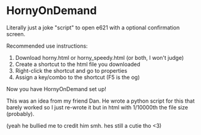 # HornyOnDemand
Literally just a joke "script" to open e621 with a optional confirmation screen.

Recommended use instructions:
1. Download horny.html or horny_speedy.html (or both, I won't judge)
2. Create a shortcut to the html file you downloaded
3. Right-click the shortcut and go to properties
4. Assign a key/combo to the shortcut (F5 is the og)

Now you have HornyOnDemand set up!


This was an idea from my friend Dan. He wrote a python script for this that barely worked so I just re-wrote it but in html with 1/10000th the file size (probably). 

(yeah he bullied me to credit him smh. hes still a cutie tho <3)
